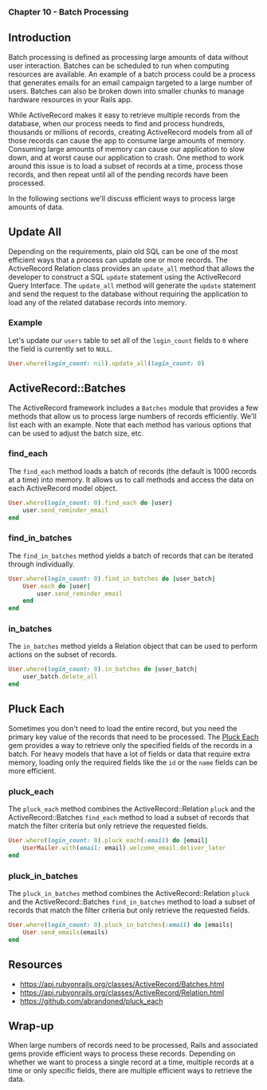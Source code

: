 ### Chapter 10 - Batch Processing

## Introduction

Batch processing is defined as processing large amounts of data without user interaction. Batches can be scheduled to run when computing resources are available. An example of a batch process could be a process that generates emails for an email campaign targeted to a large number of users. Batches can also be broken down into smaller chunks to manage hardware resources in your Rails app.

While ActiveRecord makes it easy to retrieve multiple records from the database, when our process needs to find and process hundreds, thousands or millions of records, creating ActiveRecord models from all of those records can cause the app to consume large amounts of memory. Consuming large amounts of memory can cause our application to slow down, and at worst cause our application to crash. One method to work around this issue is to load a subset of records at a time, process those records, and then repeat until all of the pending records have been processed.

In the following sections we'll discuss efficient ways to process large amounts of data.

## Update All

Depending on the requirements, plain old SQL can be one of the most efficient ways that a process can update one or more records. The ActiveRecord Relation class provides an `update_all` method that allows the developer to construct a SQL `update` statement using the ActiveRecord Query Interface. The `update_all` method will generate the `update` statement and send the request to the database without requiring the application to load any of the related database records into memory.

### Example

Let's update our `users` table to set all of the `login_count` fields to `0` where the field is currently set to `NULL`.

```ruby
User.where(login_count: nil).update_all(login_count: 0)
```

## ActiveRecord::Batches

The ActiveRecord framework includes a `Batches` module that provides a few methods that allow us to process large numbers of records efficiently. We'll list each with an example. Note that each method has various options that can be used to adjust the batch size, etc.

### find_each

The `find_each` method loads a batch of records (the default is 1000 records at a time) into memory. It allows us to call methods and access the data on each ActiveRecord model object.

```ruby
User.where(login_count: 0).find_each do |user|
	user.send_reminder_email
end
```

### find_in_batches

The `find_in_batches` method yields a batch of records that can be iterated through individually.

```ruby
User.where(login_count: 0).find_in_batches do |user_batch|
	User.each do |user|
		user.send_reminder_email
	end
end
```

### in_batches

The `in_batches` method yields a Relation object that can be used to perform actions on the subset of records.

```ruby
User.where(login_count: 0).in_batches do |user_batch|
	user_batch.delete_all
end
```

## Pluck Each

Sometimes you don't need to load the entire record, but you need the primary key value of the records that need to be processed. The [Pluck Each](https://github.com/abrandoned/pluck_each) gem provides a way to retrieve only the specified fields of the records in a batch. For heavy models that have a lot of fields or data that require extra memory, loading only the required fields like the `id` or the `name` fields can be more efficient.

### pluck_each

The `pluck_each` method combines the ActiveRecord::Relation `pluck` and the ActiveRecord::Batches `find_each` method to load a subset of records that match the filter criteria but only retrieve the requested fields.

```ruby
User.where(login_count: 0).pluck_each(:email) do |email|
	UserMailer.with(email: email).welcome_email.deliver_later
end
```

### pluck_in_batches

The `pluck_in_batches` method combines the ActiveRecord::Relation `pluck` and the ActiveRecord::Batches `find_in_batches` method to load a subset of records that match the filter criteria but only retrieve the requested fields.

```ruby
User.where(login_count: 0).pluck_in_batches(:email) do |emails|
	User.send_emails(emails)
end
```

## Resources

* https://api.rubyonrails.org/classes/ActiveRecord/Batches.html
* https://api.rubyonrails.org/classes/ActiveRecord/Relation.html
* https://github.com/abrandoned/pluck_each

## Wrap-up

When large numbers of records need to be processed, Rails and associated gems provide efficient ways to process these records. Depending on whether we want to process a single record at a time, multiple records at a time or only specific fields, there are multiple efficient ways to retrieve the data.
